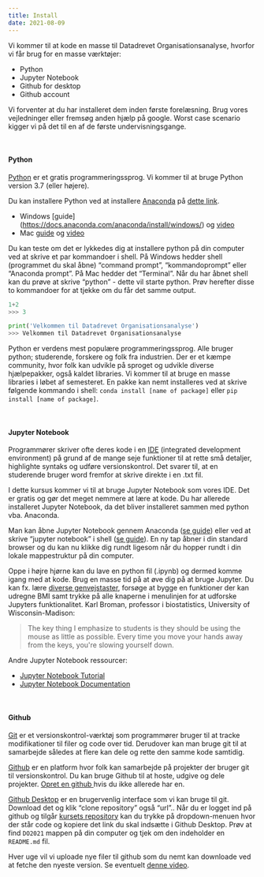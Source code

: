 ```yaml
---
title: Install
date: 2021-08-09
---
```


Vi kommer til at kode en masse til Datadrevet Organisationsanalyse, hvorfor vi får brug for en masse værktøjer:
- Python
- Jupyter Notebook
- Github for desktop
- Github account

Vi forventer at du har installeret dem inden første forelæsning. Brug vores vejledninger eller fremsøg anden hjælp på google. Worst case scenario kigger vi på det til en af de første undervisningsgange. 

&nbsp;
#### Python
[Python](https://www.python.org/) er et gratis programmeringssprog. Vi kommer til at bruge Python version 3.7 (eller højere). 

Du kan installere Python ved at installere [Anaconda](https://docs.anaconda.com/anaconda/) på [dette link](https://www.anaconda.com/distribution/#download-section). 
- Windows [guide] (https://docs.anaconda.com/anaconda/install/windows/) og [video](https://www.youtube.com/watch?v=Vt6loGK9Adc)
- Mac [guide](https://docs.anaconda.com/anaconda/install/mac-os/) og [video](https://www.youtube.com/watch?v=OOFONKvaz0A)

Du kan teste om det er lykkedes dig at installere python på din computer ved at skrive et par kommandoer i shell. På Windows hedder shell (programmet du skal åbne) “command prompt”, “kommandoprompt” eller “Anaconda prompt”. På Mac hedder det “Terminal”.  Når du har åbnet shell kan du prøve at skrive “python” - dette vil starte python. Prøv herefter disse to kommandoer for at tjekke om du får det samme output. 

```python
1+2
>>> 3
```

```python
print('Velkommen til Datadrevet Organisationsanalyse')
>>> Velkommen til Datadrevet Organisationsanalyse
```

Python er verdens mest populære programmeringssprog. Alle bruger python; studerende, forskere og folk fra industrien. Der er et kæmpe community, hvor folk kan udvikle på sproget og udvikle diverse hjælpepakker, også kaldet libraries. Vi kommer til at bruge en masse libraries i løbet af semesteret. En pakke kan nemt installeres ved at skrive følgende kommando i shell:
`conda install [name of package]` eller `pip install [name of package]`.


&nbsp;
#### Jupyter Notebook
Programmører skriver ofte deres kode i en [IDE](https://en.wikipedia.org/wiki/Integrated_development_environment) (integrated development environment) på grund af de mange seje funktioner til at rette små detaljer, highlighte syntaks og udføre versionskontrol. Det svarer til, at en studerende bruger word fremfor at skrive direkte i en .txt fil. 

I dette kursus kommer vi til at bruge Jupyter Notebook som vores IDE. Det er gratis og gør det meget nemmere at lære at kode. Du har allerede installeret Jupyter Notebook, da det bliver installeret sammen med python vba. Anaconda. 

Man kan åbne Jupyter Notebook gennem Anaconda ([se guide](https://docs.anaconda.com/anaconda/user-guide/getting-started/)) eller ved at skrive “jupyter notebook” i shell ([se guide](https://jupyter-notebook-beginner-guide.readthedocs.io/en/latest/execute.html)). En ny tap åbner i din standard browser og du kan nu klikke dig rundt ligesom når du hopper rundt i din lokale mappestruktur på din computer. 

Oppe i højre hjørne kan du lave en python fil (.ipynb) og dermed komme igang med at kode. Brug en masse tid på at øve dig på at bruge Jupyter. Du kan fx. lære [diverse genvejstaster](),  forsøge at bygge en funktioner der kan udregne BMI samt trykke på alle knaperne i menulinjen for at udforske Jupyters funktionalitet. Karl Broman, professor i biostatistics, University of Wisconsin-Madison: 

> The key thing I emphasize to students is they should be using the mouse as little as possible. Every time you move your hands away from the keys, you're slowing yourself down.

Andre Jupyter Notebook ressourcer:
- [Jupyter Notebook Tutorial](https://www.datacamp.com/community/tutorials/tutorial-jupyter-notebook)
- [Jupyter Notebook Documentation](http://jupyter.readthedocs.io/en/latest/)


&nbsp;
#### Github
[Git](http://git-scm.com) er et versionskontrol-værktøj som programmører bruger til at tracke modifikationer til filer og code over tid. Derudover kan man bruge git til at samarbejde således at flere kan dele og rette den samme kode samtidig. 

[Github](http://github.com) er en platform hvor folk kan samarbejde på projekter der bruger git til versionskontrol. Du kan bruge Github til at hoste, udgive og dele projekter. [Opret en github ](https://help.github.com/articles/signing-up-for-a-new-github-account/) hvis du ikke allerede har en.

[Github Desktop](https://desktop.github.com) er en brugervenlig interface som vi kan bruge til git. Download det og klik “clone repository” også “url”.. Når du er logget ind på github og tilgår [kursets repository](https://github.com/NicklasJohansen/DO2021/) kan du trykke på dropdown-menuen hvor der står code og kopiere det link du skal indsætte i Github Desktop. Prøv at find ``DO2021`` mappen på din computer og tjek om den indeholder en ``README.md`` fil.

Hver uge vil vi uploade nye filer til github som du nemt kan downloade ved at fetche den nyeste version. Se eventuelt [denne video](https://www.youtube.com/watch?v=77W2JSL7-r8). 